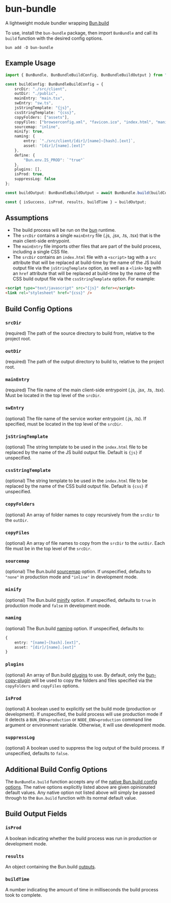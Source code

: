 # bun-bundle

A lightweight module bundler wrapping [Bun.build](https://bun.sh/docs/bundler)

To use, install the `bun-bundle` package, then import `BunBundle` and call its `build` function with the desired config options.

```
bun add -D bun-bundle
```

## Example Usage

```typescript
import { BunBundle, BunBundleBuildConfig, BunBundleBuildOutput } from "bun-bundle";

const buildConfig: BunBundleBuildConfig = {
	srcDir: "./src/client",
	outDir: "./public",
	mainEntry: "main.tsx",
	swEntry: "sw.ts",
	jsStringTemplate: "{js}",
	cssStringTemplate: "{css}",
	copyFolders: ["assets"],
	copyFiles: ["browserconfig.xml", "favicon.ico", "index.html", "manifest.json"],
	sourcemap: "inline",
	minify: true,
	naming: {
		entry: `"./src/client/[dir]/[name]~[hash].[ext]`,
		asset: "[dir]/[name].[ext]"
	},
	define: {
		"Bun.env.IS_PROD": `"true"`
	},
	plugins: [],
	isProd: true,
	suppressLog: false
};

const buildOutput: BunBundleBuildOutput = await BunBundle.build(buildConfig);

const { isSuccess, isProd, results, buildTime } = buildOutput;
```

## Assumptions

-   The build process will be run on the [bun](https://bun.sh) runtime.
-   The `srcDir` contains a single `mainEntry` file (.js, .jsx, .ts, .tsx) that is the main client-side entrypoint.
-   The `mainEntry` file imports other files that are part of the build process, including a single CSS file.
-   The `srcDir` contains an `index.html` file with a `<script>` tag with a `src` attribute that will be replaced at build-time by the name of the JS build output file via the `jsStringTemplate` option, as well as a `<link>` tag with an `href` attribute that will be replaced at build-time by the name of the CSS build output file via the `cssStringTemplate` option. For example:

```html
<script type="text/javascript" src="{js}" defer></script>
<link rel="stylesheet" href="{css}" />
```

## Build Config Options

### `srcDir`

(required) The path of the source directory to build from, relative to the project root.

### `outDir`

(required) The path of the output directory to build to, relative to the project root.

### `mainEntry`

(required) The file name of the main client-side entrypoint (.js, .jsx, .ts, .tsx). Must be located in the top level of the `srcDir`.

### `swEntry`

(optional) The file name of the service worker entrypoint (.js, .ts). If specified, must be located in the top level of the `srcDir`.

### `jsStringTemplate`

(optional) The string template to be used in the `index.html` file to be replaced by the name of the JS build output file. Default is `{js}` if unspecified.

### `cssStringTemplate`

(optional) The string template to be used in the `index.html` file to be replaced by the name of the CSS build output file. Default is `{css}` if unspecified.

### `copyFolders`

(optional) An array of folder names to copy recursively from the `srcDir` to the `outDir`.

### `copyFiles`

(optional) An array of file names to copy from the `srcDir` to the `outDir`. Each file must be in the top level of the `srcDir`.

### `sourcemap`

(optional) The Bun.build [sourcemap](https://bun.sh/docs/bundler#sourcemap) option. If unspecified, defaults to `"none"` in production mode and `"inline"` in development mode.

### `minify`

(optional) The Bun.build [minify](https://bun.sh/docs/bundler#minify) option. If unspecified, defaults to `true` in production mode and `false` in development mode.

### `naming`

(optional) The Bun.build [naming](https://bun.sh/docs/bundler#naming) option. If unspecified, defaults to:

```typescript
{
	entry: "[name]~[hash].[ext]",
	asset: "[dir]/[name].[ext]"
}
```

### `plugins`

(optional) An array of Bun.build [plugins](https://bun.sh/docs/bundler#plugins) to use. By default, only the [bun-copy-plugin](https://github.com/jadujoel/bun-copy-plugin) will be used to copy the folders and files specified via the `copyFolders` and `copyFiles` options.

### `isProd`

(optional) A boolean used to explicitly set the build mode (production or development). If unspecified, the build process will use production mode if it detects a `BUN_ENV=production` or `NODE_ENV=production` command line argument or environment variable. Otherwise, it will use development mode.

### `suppressLog`

(optional) A boolean used to suppress the log output of the build process. If unspecified, defaults to `false`.

## Additional Build Config Options

The `BunBundle.build` function accepts any of the [native Bun.build config options](https://bun.sh/docs/bundler#api). The native options explicitly listed above are given opinionated default values. Any native option not listed above will simply be passed through to the `Bun.build` function with its normal default value.

## Build Output Fields

### `isProd`

A boolean indicating whether the build process was run in production or development mode.

### `results`

An object containing the Bun.build [outputs](https://bun.sh/docs/bundler#outputs).

### `buildTime`

A number indicating the amount of time in milliseconds the build process took to complete.
